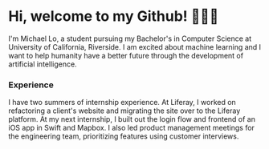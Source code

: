 # Hi, welcome to my Github! 👨🏻‍💻
I'm Michael Lo, a student pursuing my Bachelor's in Computer Science at University of California, Riverside. I am excited about machine learning and I want to help humanity have a better future through the development of artificial intelligence.

### Experience
I have two summers of internship experience. At Liferay, I worked on refactoring a client's website and migrating the site over to the Liferay platform. At my next internship, I built out the login flow and frontend of an iOS app in Swift and Mapbox. I also led product management meetings for the engineering team, prioritizing features using customer interviews.
